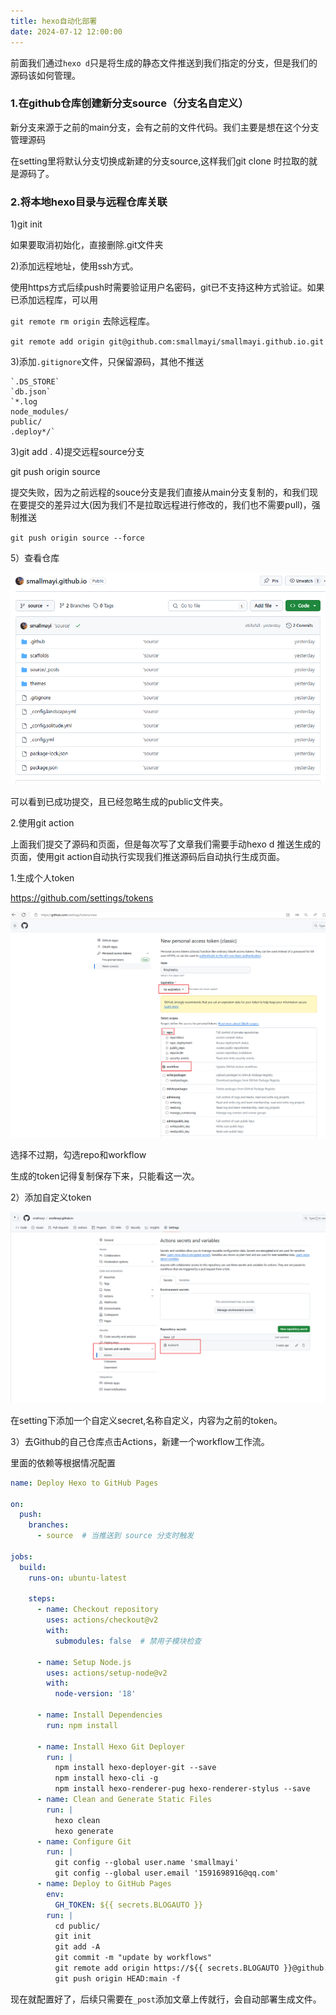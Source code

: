 ```yaml
---
title: hexo自动化部署
date: 2024-07-12 12:00:00
---
```


前面我们通过`hexo d`只是将生成的静态文件推送到我们指定的分支，但是我们的源码该如何管理。

### 1.在github仓库创建新分支source（分支名自定义）
新分支来源于之前的main分支，会有之前的文件代码。我们主要是想在这个分支管理源码

在setting里将默认分支切换成新建的分支source,这样我们git clone 时拉取的就是源码了。

### 2.将本地hexo目录与远程仓库关联

1)git init

如果要取消初始化，直接删除.git文件夹

2)添加远程地址，使用ssh方式。

使用https方式后续push时需要验证用户名密码，git已不支持这种方式验证。如果已添加远程库，可以用

`git remote rm origin` 去除远程库。

`git remote add origin git@github.com:smallmayi/smallmayi.github.io.git`

3)添加`.gitignore`文件，只保留源码，其他不推送

```
`.DS_STORE`
`db.json`
`*.log
node_modules/
public/
.deploy*/`
```

3)git add .
4)提交远程source分支

git push origin source

提交失败，因为之前远程的souce分支是我们直接从main分支复制的，和我们现在要提交的差异过大(因为我们不是拉取远程进行修改的，我们也不需要pull)，强制推送

`git push origin source --force`

5）查看仓库

![image-20240619165050143](../images/image-20240619165050143.png)

可以看到已成功提交，且已经忽略生成的public文件夹。

2.使用git action

上面我们提交了源码和页面，但是每次写了文章我们需要手动hexo d 推送生成的页面，使用git action自动执行实现我们推送源码后自动执行生成页面。

1.生成个人token

https://github.com/settings/tokens

![image-20240621164611994](../images/image-20240621164611994.png)

选择不过期，勾选repo和workflow

生成的token记得复制保存下来，只能看这一次。

2）添加自定义token

![image-20240711154004113](../images/image-20240711154004113.png)

在setting下添加一个自定义secret,名称自定义，内容为之前的token。

3）去Github的自己仓库点击Actions，新建一个workflow工作流。

里面的依赖等根据情况配置

```yaml
name: Deploy Hexo to GitHub Pages

on:
  push:
    branches:
      - source  # 当推送到 source 分支时触发

jobs:
  build:
    runs-on: ubuntu-latest

    steps:
      - name: Checkout repository
        uses: actions/checkout@v2
        with:
          submodules: false  # 禁用子模块检查
          
      - name: Setup Node.js
        uses: actions/setup-node@v2
        with:
          node-version: '18'

      - name: Install Dependencies
        run: npm install

      - name: Install Hexo Git Deployer
        run: |
          npm install hexo-deployer-git --save
          npm install hexo-cli -g
          npm install hexo-renderer-pug hexo-renderer-stylus --save
      - name: Clean and Generate Static Files
        run: |
          hexo clean
          hexo generate
      - name: Configure Git
        run: |
          git config --global user.name 'smallmayi'
          git config --global user.email '1591698916@qq.com'
      - name: Deploy to GitHub Pages
        env:
          GH_TOKEN: ${{ secrets.BLOGAUTO }}
        run: |
          cd public/
          git init
          git add -A
          git commit -m "update by workflows"
          git remote add origin https://${{ secrets.BLOGAUTO }}@github.com/smallmayi/smallmayi.github.io.git
          git push origin HEAD:main -f
```



现在就配置好了，后续只需要在`_post`添加文章上传就行，会自动部署生成文件。